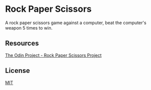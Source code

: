 # Rock Paper Scissors

A rock paper scissors game against a computer, beat the computer's weapon 5 times to win.

## Resources

[The Odin Project - Rock Paper Scissors Project](https://www.theodinproject.com/lessons/foundations-rock-paper-scissors)

## License

[MIT](https://choosealicense.com/licenses/mit/)
